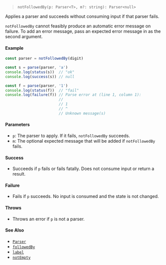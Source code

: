 <!--
 Copyright (c) 2020 Thomas J. Otterson
 
 This software is released under the MIT License.
 https://opensource.org/licenses/MIT
-->

> `notFollowedBy(p: Parser<T>, m?: string): Parser<null>`

Applies a parser and succeeds without consuming input if that parser fails.

`notFollowedBy` cannot feasibly produce an automatic error message on failure. To add an error message, pass an expected error message in as the second argument.

#### Example

```javascript
const parser = notFollowedBy(digit)

const s = parse(parser, 'a')
console.log(status(s))  // "ok"
console.log(success(s)) // null

const f = parse(parser, '1')
console.log(status(f))  // "fail"
console.log(failure(f)) // Parse error at (line 1, column 1):
                        //
                        // 1
                        // ^
                        // Unknown message(s)
```

#### Parameters

* `p`: The parser to apply. If it fails, `notFollowedBy` succeeds.
* `m`: The optional expected message that will be added if `notFollowedBy` fails.

#### Success

* Succeeds if `p` fails or fails fatally. Does not consume input or return a result.

#### Failure

* Fails if `p` succeeds. No input is consumed and the state is not changed.

#### Throws

* Throws an error if `p` is not a parser.

#### See Also

* [`Parser`](../types/parser.md)
* [`followedBy`](followedby.md)
* [`label`](label.md)
* [`notEmpty`](notempty.md)
